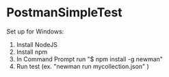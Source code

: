 # PostmanSimpleTest

Set up for Windows:
1. Install NodeJS 
2. Install npm
3. In Command Prompt run "$ npm install -g newman"
4. Run test (ex. "newman run mycollection.json" )